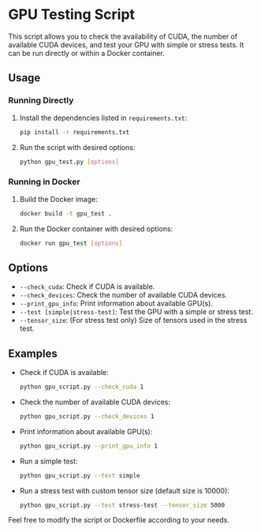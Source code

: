 # GPU Testing Script

This script allows you to check the availability of CUDA, the number of available CUDA devices, and test your GPU with simple or stress tests. It can be run directly or within a Docker container.

## Usage

### Running Directly

1. Install the dependencies listed in `requirements.txt`:

    ```bash
    pip install -r requirements.txt
    ```

2. Run the script with desired options:

    ```bash
    python gpu_test.py [options]
    ```

### Running in Docker

1. Build the Docker image:

    ```bash
    docker build -t gpu_test .
    ```

2. Run the Docker container with desired options:

    ```bash
    docker run gpu_test [options]
    ```

## Options

- `--check_cuda`: Check if CUDA is available.
- `--check_devices`: Check the number of available CUDA devices.
- `--print_gpu_info`: Print information about available GPU(s).
- `--test [simple|stress-test]`: Test the GPU with a simple or stress test.
- `--tensor_size`: (For stress test only) Size of tensors used in the stress test.

## Examples

- Check if CUDA is available:

    ```bash
    python gpu_script.py --check_cuda 1
    ```

- Check the number of available CUDA devices:

    ```bash
    python gpu_script.py --check_devices 1
    ```

- Print information about available GPU(s):

    ```bash
    python gpu_script.py --print_gpu_info 1
    ```

- Run a simple test:

    ```bash
    python gpu_script.py --test simple
    ```

- Run a stress test with custom tensor size (default size is 10000):

    ```bash
    python gpu_script.py --test stress-test --tensor_size 5000
    ```

Feel free to modify the script or Dockerfile according to your needs.
